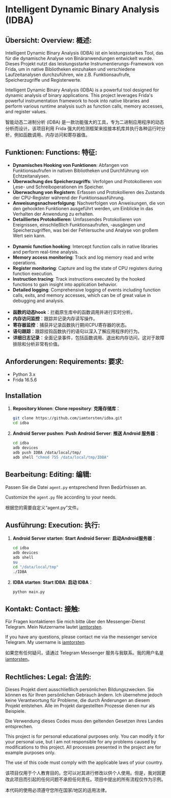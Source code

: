 # Intelligent Dynamic Binary Analysis (IDBA)

## Übersicht: Overview: 概述:

Intelligent Dynamic Binary Analysis (IDBA) ist ein leistungsstarkes Tool, das für die dynamische Analyse von Binäranwendungen entwickelt wurde. Dieses Projekt nutzt das leistungsstarke Instrumentierungs-Framework von Frida, um in native Bibliotheken einzuhaken und verschiedene Laufzeitanalysen durchzuführen, wie z.B. Funktionsaufrufe, Speicherzugriffe und Registerwerte.

Intelligent Dynamic Binary Analysis (IDBA) is a powerful tool designed for dynamic analysis of binary applications. This project leverages Frida's powerful instrumentation framework to hook into native libraries and perform various runtime analysis such as function calls, memory accesses, and register values.

智能动态二进制分析 (IDBA) 是一款功能强大的工具，专为二进制应用程序的动态分析而设计。该项目利用 Frida 强大的检测框架来挂接本机库并执行各种运行时分析，例如函数调用、内存访问和寄存器值。

## Funktionen: Functions: 特征:

- **Dynamisches Hooking von Funktionen**: Abfangen von Funktionsaufrufen in nativen Bibliotheken und Durchführung von Echtzeitanalysen.
- **Überwachung des Speicherzugriffs**: Verfolgen und Protokollieren von Lese- und Schreiboperationen im Speicher.
- **Überwachung von Registern**: Erfassen und Protokollieren des Zustands der CPU-Register während der Funktionsausführung.
- **Anweisungsnachverfolgung**: Nachverfolgen von Anweisungen, die von den gehookten Funktionen ausgeführt werden, um Einblicke in das Verhalten der Anwendung zu erhalten.
- **Detailliertes Protokollieren**: Umfassendes Protokollieren von Ereignissen, einschließlich Funktionsaufrufen, -ausgängen und Speicherzugriffen, was bei der Fehlersuche und Analyse von großem Wert sein kann.<br><br>
- **Dynamic function hooking**: Intercept function calls in native libraries and perform real-time analysis.
- **Memory access monitoring**: Track and log memory read and write operations.
- **Register monitoring**: Capture and log the state of CPU registers during function execution.
- **Instruction tracing**: Track instructions executed by the hooked functions to gain insight into application behavior.
- **Detailed logging**: Comprehensive logging of events including function calls, exits, and memory accesses, which can be of great value in debugging and analysis. <br><br>
- **函数的动态hook**：拦截原生库中的函数调用并进行实时分析。
- **内存访问监控**：跟踪并记录内存读写操作。
- **寄存器监控**：捕获并记录函数执行期间CPU寄存器的状态。
- **语句跟踪**：跟踪挂钩函数执行的语句以深入了解应用程序的行为。
- **详细日志记录**：全面记录事件，包括函数调用、退出和内存访问，这对于故障排除和分析非常有价值。

## Anforderungen: Requirements: 要求:

- Python 3.x
- Frida 16.5.6

## Installation

1. **Repository klonen**: **Clone repository**: **克隆存储库**：
   ```bash
   git clone https://github.com/iamtorsten/idba.git
   cd idba

2. **Android Server pushen**: **Push Android Server**: **推送 Android 服务器**：
   ```bash
   cd idba
   adb devices
   adb push IDBA /data/local/tmp/
   adb shell "chmod 755 /data/local/tmp/IDBA"

## Bearbeitung: Editing: 编辑:

Passen Sie die Datei ``agent.py`` entsprechend Ihren Bedürfnissen an.

Customize the ``agent.py`` file according to your needs.

根据您的需要自定义“agent.py”文件。

## Ausführung: Execution: 执行:

1. **Android Server starten**: **Start Android Server**: **启动Android服务器**：
   ```bash
   cd idba
   adb devices
   adb shell
   su
   cd "/data/local/tmp"
   ./IDBA

2. **IDBA starten**: **Start IDBA**: **启动 IDBA**：
   ```bash
   python main.py

## Kontakt: Contact: 接触:

Für Fragen kontaktieren Sie mich bitte über den Messenger-Dienst Telegram. Mein Nutzername lautet [iamtorsten](https://t.me/iamtorsten).

If you have any questions, please contact me via the messenger service Telegram. My username is [iamtorsten](https://t.me/iamtorsten).

如果您有任何疑问，请通过 Telegram Messenger 服务与我联系。我的用户名是 [iamtorsten](https://t.me/iamtorsten)。

## Rechtliches: Legal: 合法的:

Dieses Projekt dient ausschließlich persönlichen Bildungszwecken. Sie können es für Ihren persönlichen Gebrauch ändern. Ich übernehme jedoch keine Verantwortung für Probleme, die durch Änderungen an diesem Projekt entstehen. Alle im Projekt dargestellten Prozesse dienen nur als Beispiele.

Die Verwendung dieses Codes muss den geltenden Gesetzen ihres Landes entsprechen.

This project is for personal educational purposes only. You can modify it for your personal use, but I am not responsible for any problems caused by modifications to this project. All processes presented in the project are for example purposes only.

The use of this code must comply with the applicable laws of your country.

该项目仅用于个人教育目的。您可以对其进行修改以供个人使用。但是，我对因更改此项目而引起的任何问题不承担任何责任。项目中提出的所有流程仅作为示例。

本代码的使用必须遵守您所在国家/地区的适用法律。
